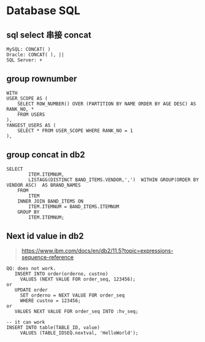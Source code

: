 # Database SQL
## sql select 串接 concat
```
MySQL: CONCAT( )
Oracle: CONCAT( ), ||
SQL Server: +
```

## group rownumber
```
WITH
USER_SCOPE AS (
	SELECT ROW_NUMBER() OVER (PARTITION BY NAME ORDER BY AGE DESC) AS RANK_NO, *
	FROM USERS
),
YANGEST_USERS AS (
	SELECT * FROM USER_SCOPE WHERE RANK_NO = 1
),
```

## group concat in db2
```
SELECT
		ITEM.ITEMNUM,
		LISTAGG(DISTINCT BAND_ITEMS.VENDOR,',')  WITHIN GROUP(ORDER BY VENDOR ASC)  AS BRAND_NAMES
	FROM
		ITEM
	INNER JOIN BAND_ITEMS ON
		ITEM.ITEMNUM = BAND_ITEMS.ITEMNUM
	GROUP BY
		ITEM.ITEMNUM;
```

## Next id value in db2
> https://www.ibm.com/docs/en/db2/11.5?topic=expressions-sequence-reference
```
QQ: does not work.
   INSERT INTO order(orderno, custno)
     VALUES (NEXT VALUE FOR order_seq, 123456);
or
   UPDATE order
     SET orderno = NEXT VALUE FOR order_seq
     WHERE custno = 123456;
or
   VALUES NEXT VALUE FOR order_seq INTO :hv_seq;
```
```
-- it can work
INSERT INTO table(TABLE_ID, value)
     VALUES (TABLE_IDSEQ.nextval, 'HelloWorld');
```